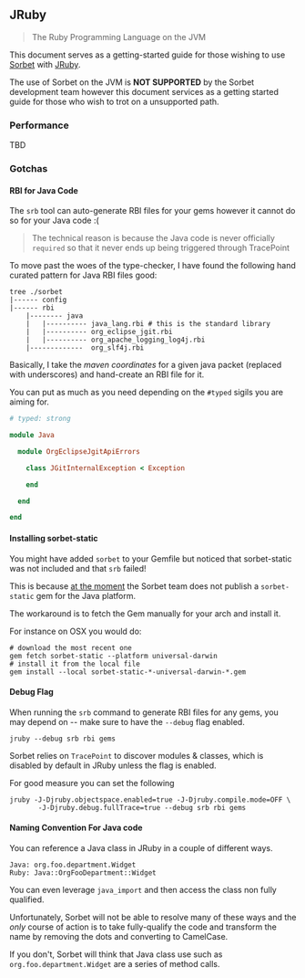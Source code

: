 ## JRuby

> The Ruby Programming Language on the JVM

This document serves as a getting-started guide for those wishing to use
[Sorbet](https://sorbet.org) with [JRuby](https://www.jruby.org/).

The use of Sorbet on the JVM is **NOT SUPPORTED** by the Sorbet
development team however this document services as a getting started guide
for those who wish to trot on a unsupported path.

### Performance

TBD

### Gotchas

#### RBI for Java Code

The `srb` tool can auto-generate RBI files for your gems however it cannot
do so for your Java code :(

> The technical reason is because the Java code is never officially `required`
> so that it never ends up being triggered through TracePoint

To move past the woes of the type-checker, I have found the following hand
curated pattern for Java RBI files good:

```
tree ./sorbet
|------ config
|------ rbi
    |-------- java
    |   |---------- java_lang.rbi # this is the standard library
    |   |---------- org_eclipse_jgit.rbi
    |   |---------- org_apache_logging_log4j.rbi
    |-------------  org_slf4j.rbi
```

Basically, I take the _maven coordinates_ for a given java packet (replaced with
underscores) and hand-create an RBI file for it.

You can put as much as you need depending on the `#typed` sigils you are aiming
for.

```ruby
# typed: strong

module Java

  module OrgEclipseJgitApiErrors

    class JGitInternalException < Exception

    end

  end

end
```

#### Installing sorbet-static

You might have added `sorbet` to your Gemfile but noticed that sorbet-static
was not included and that `srb` failed!

This is because [at the moment](https://github.com/sorbet/sorbet/pull/2254) the
Sorbet team does not publish a `sorbet-static` gem for the Java platform.

The workaround is to fetch the Gem manually for your arch and install it.

For instance on OSX you would do:
```
# download the most recent one
gem fetch sorbet-static --platform universal-darwin
# install it from the local file
gem install --local sorbet-static-*-universal-darwin-*.gem
```

#### Debug Flag

When running the `srb` command to generate RBI files for any gems, you may depend
on -- make sure to have the `--debug` flag enabled.

```
jruby --debug srb rbi gems
```

Sorbet relies on `TracePoint` to discover modules & classes, which is disabled
by default in JRuby unless the flag is enabled.

For good measure you can set the following

```
jruby -J-Djruby.objectspace.enabled=true -J-Djruby.compile.mode=OFF \
       -J-Djruby.debug.fullTrace=true --debug srb rbi gems
```

#### Naming Convention For Java code

You can reference a Java class in JRuby in a couple of different ways.

```
Java: org.foo.department.Widget
Ruby: Java::OrgFooDepartment::Widget
```

You can even leverage `java_import` and then access the class non
fully qualified.

Unfortunately, Sorbet will not be able to resolve many of these ways and the
_only_ course of action is to take fully-qualify the code and transform the name
by removing the dots and converting to CamelCase.

If you don't, Sorbet will think that Java class use such as `org.foo.department.Widget`
are a series of method calls.
